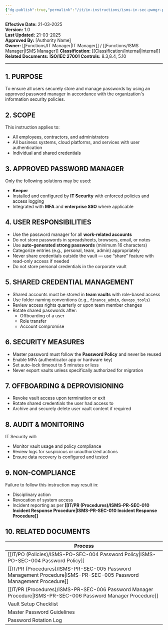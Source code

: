 ```yaml
---
{"dg-publish":true,"permalink":"/it/in-instructions/isms-in-sec-pwmgr-password-manager-instruction/","tags":["Instruction","password"],"noteIcon":"default"}
---
```


**Effective Date:** 21-03-2025  
**Version:** 1.0  
**Last Updated:** 21-03-2025  
**Approved By:** [Authority Name]  
**Owner:** [[Functions/IT Manager\|IT Manager]] / [[Functions/ISMS Manager\|ISMS Manager]]
**Classification:** [[Classification/Internal\|Internal]]
**Related Documents:**
**ISO/IEC 27001 Controls:** 8.3,8.4, 5.10

---
## **1. PURPOSE**  
To ensure all users securely store and manage passwords by using an approved password manager in accordance with the organization's information security policies.
## **2. SCOPE**
This instruction applies to:
- All employees, contractors, and administrators
- All business systems, cloud platforms, and services with user authentication
- Individual and shared credentials
## **3. APPROVED PASSWORD MANAGER** 
 Only the following solutions may be used:

- **Keeper**
- Installed and configured by **IT Security** with enforced policies and access logging
- Integrated with **MFA** and **enterprise SSO** where applicable
## **4. USER RESPONSIBILITIES**
- Use the password manager for all **work-related accounts**
- Do not store passwords in spreadsheets, browsers, email, or notes
- Use **auto-generated strong passwords** (minimum 16 characters)
- Categorize entries (e.g., personal, team, admin) appropriately
- Never share credentials outside the vault — use “share” feature with read-only access if needed
- Do not store personal credentials in the corporate vault
## **5. SHARED CREDENTIAL MANAGEMENT**  
- Shared accounts must be stored in **team vaults** with role-based access
- Use folder naming conventions (e.g., `finance_admin`, `devops_tools`)
- Review access rights quarterly or upon team member changes
- Rotate shared passwords after:
    - Offboarding of a user
    - Role transfer
    - Account compromise
## **6. SECURITY MEASURES**  
- Master password must follow the **Password Policy** and never be reused
- Enable MFA (authenticator app or hardware key)
- Set auto-lock timeout to 5 minutes or less
- Never export vaults unless specifically authorized for migration
## **7. OFFBOARDING & DEPROVISIONING**  
- Revoke vault access upon termination or exit
- Rotate shared credentials the user had access to
- Archive and securely delete user vault content if required
## **8. AUDIT & MONITORING**
IT Security will:
- Monitor vault usage and policy compliance
- Review logs for suspicious or unauthorized actions
- Ensure data recovery is configured and tested
## **9. NON-COMPLIANCE**
Failure to follow this instruction may result in:
- Disciplinary action
- Revocation of system access
- Incident reporting as per **[[IT/PR (Procedures)/ISMS-PR-SEC-010 Incident Response Procedure\|ISMS-PR-SEC-010 Incident Response Procedure]]**
## **10. RELATED DOCUMENTS**

| Process                                           |
| ------------------------------------------------- |
| [[IT/PO (Policies)/ISMS-PO-SEC-004 Password Policy\|ISMS-PO-SEC-004 Password Policy]]               |
| [[IT/PR (Procedures)/ISMS-PR-SEC-005 Password Management Procedure\|ISMS-PR-SEC-005 Password Management Procedure]] |
| [[IT/PR (Procedures)/ISMS-PR-SEC-006 Password Manager Procedure\|ISMS-PR-SEC-006 Password Manager Procedure]]    |
| Vault Setup Checklist                             |
| Master Password Guidelines                        |
| Password Rotation Log                             |







